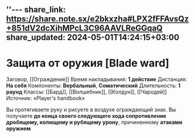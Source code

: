 ''---
share_link: https://share.note.sx/e2bkxzha#LPX2fFFAvsQz+851dV2dcXihMPcL3C96AAVLReGGqaQ
share_updated: 2024-05-01T14:24:15+03:00
---
# Защита от оружия [Blade ward]
Заговор, [[Ограждение]]
Время накладывания: **1 действие**
Дистанция: **На себя**
Компоненты: **Вербальный**, **Соматический**
Длительность: **1 раунд**
Классы: [[Бард]], [[Волшебник]], [[Колдун]], [[Чародей]]
Источник: «Player's handbook»

Вы протягиваете руку и рисуете в воздухе ограждающий знак. Вы получаете **до конца своего следующего хода сопротивление дробящему, колющему и рубящему урону**, причиненному **атаками оружием**